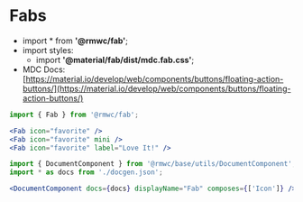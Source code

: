 # Fabs

- import * from **'@rmwc/fab'**;
- import styles:
  - import **'@material/fab/dist/mdc.fab.css'**;
- MDC Docs:[https://material.io/develop/web/components/buttons/floating-action-buttons/](https://material.io/develop/web/components/buttons/floating-action-buttons/)

```jsx render
import { Fab } from '@rmwc/fab';

<Fab icon="favorite" />
<Fab icon="favorite" mini />
<Fab icon="favorite" label="Love It!" />
```

```jsx renderOnly
import { DocumentComponent } from '@rmwc/base/utils/DocumentComponent';
import * as docs from './docgen.json';

<DocumentComponent docs={docs} displayName="Fab" composes={['Icon']} />
```
